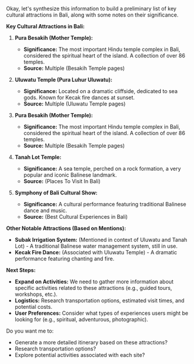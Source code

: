 Okay, let's synthesize this information to build a preliminary list of key cultural attractions in Bali, along with some notes on their significance.

**Key Cultural Attractions in Bali:**

1.  **Pura Besakih (Mother Temple):**
    *   **Significance:** The most important Hindu temple complex in Bali, considered the spiritual heart of the island. A collection of over 86 temples.
    *   **Source:** Multiple (Besakih Temple pages)

2.  **Uluwatu Temple (Pura Luhur Uluwatu):**
    *   **Significance:** Located on a dramatic cliffside, dedicated to sea gods. Known for Kecak fire dances at sunset.
    *   **Source:** Multiple (Uluwatu Temple pages)

3.  **Pura Besakih (Mother Temple):**
    *   **Significance:** The most important Hindu temple complex in Bali, considered the spiritual heart of the island. A collection of over 86 temples.
    *   **Source:** Multiple (Besakih Temple pages)

4.  **Tanah Lot Temple:**
    *   **Significance:** A sea temple, perched on a rock formation, a very popular and iconic Balinese landmark.
    *   **Source:** (Places To Visit In Bali)

5.  **Symphony of Bali Cultural Show:**
    *   **Significance:** A cultural performance featuring traditional Balinese dance and music.
    *   **Source:** (Best Cultural Experiences in Bali)

**Other Notable Attractions (Based on Mentions):**

*   **Subak Irrigation System:** (Mentioned in context of Uluwatu and Tanah Lot) - A traditional Balinese water management system, still in use.
*   **Kecak Fire Dance:** (Associated with Uluwatu Temple) - A dramatic performance featuring chanting and fire.

**Next Steps:**

*   **Expand on Activities:**  We need to gather more information about specific activities related to these attractions (e.g., guided tours, workshops, etc.).
*   **Logistics:** Research transportation options, estimated visit times, and potential costs.
*   **User Preferences:**  Consider what types of experiences users might be looking for (e.g., spiritual, adventurous, photographic).

Do you want me to:

*   Generate a more detailed itinerary based on these attractions?
*   Research transportation options?
*   Explore potential activities associated with each site?